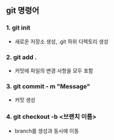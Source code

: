 ## git 명령어

### 1. git init

- 새로운 저장소 생성, .git 하위 디렉토리 생성

### 2. git add .

- 커밋에 파일의 변경 사항을 모두 포함

### 3. git commit - m "Message"

- 커밋 생성

### 4. git checkout -b <브랜치 이름>

- branch를 생성과 동시에 이동
